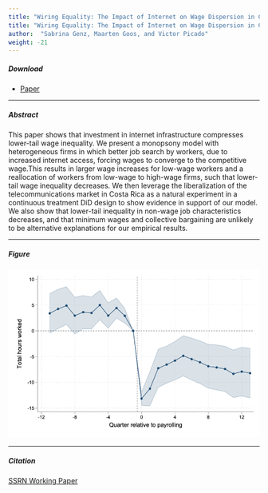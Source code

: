 ```yaml
---
title: "Wiring Equality: The Impact of Internet on Wage Dispersion in Costa Rica"
title: "Wiring Equality: The Impact of Internet on Wage Dispersion in Costa Rica"
author:  "Sabrina Genz, Maarten Goos, and Victor Picado"
weight: -21
---
```


##### Download

+ [Paper](/21.pdf)

---

##### Abstract

This paper shows that investment in internet infrastructure compresses lower-tail wage inequality. We present a monopsony model with heterogeneous firms in which better job search by workers, due to increased internet access, forcing wages to converge to the competitive wage.This results in larger wage increases for low-wage workers and a reallocation of workers from low-wage to high-wage firms, such that lower-tail wage inequality decreases. We then leverage the liberalization of the telecommunications market in Costa Rica as a natural experiment in a continuous treatment DiD design to show evidence in support of our model. We also show that lower-tail inequality in non-wage job characteristics decreases, and that minimum wages and collective bargaining are unlikely to be alternative explanations for our empirical results.

---

##### Figure  

![image](/21-figure.png#center)

---

##### Citation

[SSRN Working Paper](https://papers.ssrn.com/sol3/papers.cfm?abstract_id=5458234)







